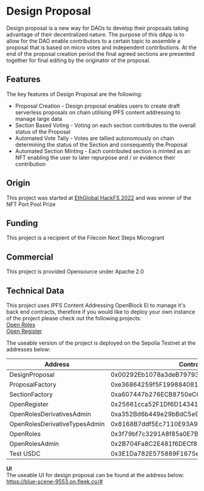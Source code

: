 # Design Proposal 
Design proposal is a new way for DAOs to develop their proposals taking advantage of their decentralized nature. The purpose of this dApp is to allow for the DAO 
enable contributors to a certain topic to assemble a proposal that is based on micro votes and independent contributions. At the end of the proposal creation period 
the final agreed sections are presented together for final editing by the originator of the proposal. 

## Features 
The key features of Design Proposal are the following: 
- Proposal Creation - Design proposal enables users to create draft serverless proposals on chain utilising IPFS content addressing to manage large data
- Section Based Voting - Voting on each section contributes to the overall status of the Proposal
- Automated Vote Tally - Votes are tallied autonomously on chain determining the status of the Section and consequently the Proposal 
- Automated Section Minting - Each contributed section is minted as an NFT enabling the user to later repurpose and / or evidence their contribution

## Origin
This project was started at [EthGlobal HackFS 2022](https://ethglobal.com/showcase/designproposal-7ii7b) and was winner of the NFT Port Pool Prize

## Funding 
This project is a recipient of the Filecoin Next Steps Microgrant 

## Commercial 
This project is provided Opensource under Apache 2.0

## Technical Data
This project uses IPFS Content Addressing OpenBlock EI to manage it's back end contracts, therefore if you would like to deploy your own instance of the project please check out the following projects: 
<br/>[Open Roles](https://github.com/Block-Star-Logic/open-roles)
<br/>[Open Register](https://github.com/Block-Star-Logic/open-register)

The useable version of the project is deployed on the Sepolia Testnet at the addresses below: 

|Address                        | Contract                                 |
|-------------------------------|------------------------------------------|
|DesignProposal                 |0x00292Eb1078a3deB797931446ADAb2d1f5e8E3Ce|
|ProposalFactory                |0xe36864259f5F199884081c429BeF7F4De452D1A7|
|SectionFactory                 |0xa607447b276ECB8750eC6eaC006cefC0cfaDaDd2|
|OpenRegister                   |0x25661cca52F1Df6D143411E8216a79555de12F1E|
|OpenRolesDerivativesAdmin      |0xa352Bd6b449e29bBdC5e994dcf11e268B6e69A16|
|OpenRolesDerivativeTypesAdmin  |0x8168B7ddf5Ec7110E93A937D21a2f5B8b12dB824|
|OpenRoles                      |0x3f79bf7c3291A8f85a0E7B770A5FFf161d5133B5|
|OpenRolesAdmin                 |0x2B704Fa8C2E481f6DECf8D0F16CecfE3d76952E4|
|Test USDC                      |0x3E1Da782E575889F1675eb59aF8396232716B5Ce|


**UI**
<br/>
The useable UI for design proposal can be found at the address below: 
<br/>
https://blue-scene-9553.on.fleek.co/#


